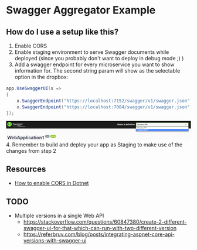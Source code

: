 ﻿# Swagger Aggregator Example

## How do I use a setup like this?
1. Enable CORS
2. Enable staging environment to serve Swagger documents while deployed (since you probably don't want to deploy in debug mode ;) )
3. Add a swagger endpoint for every microservice you want to show information for. The second string param will show as the selectable option in the dropbox:
```c#
app.UseSwaggerUI(x =>
{
    x.SwaggerEndpoint("https://localhost:7152/swagger/v1/swagger.json", "Banana API");
    x.SwaggerEndpoint("https://localhost:7084/swagger/v1/swagger.json", "Grapefruit API");
});
```
![](readme-assets/dropdown-image.png)
4. Remember to build and deploy your app as Staging to make use of the changes from step 2

## Resources
- [How to enable CORS in Dotnet]("https://docs.microsoft.com/en-us/aspnet/core/security/cors?view=aspnetcore-6.0)

## TODO
- Multiple versions in a single Web API
  - https://stackoverflow.com/questions/60847380/create-2-different-swagger-ui-for-that-which-can-run-with-two-different-version
  - https://referbruv.com/blog/posts/integrating-aspnet-core-api-versions-with-swagger-ui

